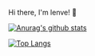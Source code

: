 Hi there, I'm lenve! 👋

[![Anurag's github stats](https://github-readme-stats.vercel.app/api?username=apecodewx&show_icons=true&theme=dark)](https://github.com/anuraghazra/github-readme-stats)

[![Top Langs](https://github-readme-stats.vercel.app/api/top-langs/?username=apecodewx)](https://github.com/anuraghazra/github-readme-stats)
